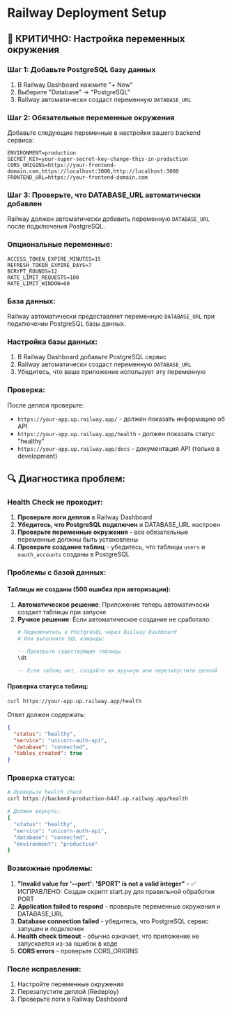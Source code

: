 # Railway Deployment Setup

## 🚨 КРИТИЧНО: Настройка переменных окружения

### Шаг 1: Добавьте PostgreSQL базу данных
1. В Railway Dashboard нажмите "+ New"
2. Выберите "Database" → "PostgreSQL"
3. Railway автоматически создаст переменную `DATABASE_URL`

### Шаг 2: Обязательные переменные окружения

Добавьте следующие переменные в настройки вашего backend сервиса:

```
ENVIRONMENT=production
SECRET_KEY=your-super-secret-key-change-this-in-production
CORS_ORIGINS=https://your-frontend-domain.com,https://localhost:3000,http://localhost:3000
FRONTEND_URL=https://your-frontend-domain.com
```

### Шаг 3: Проверьте, что DATABASE_URL автоматически добавлен
Railway должен автоматически добавить переменную `DATABASE_URL` после подключения PostgreSQL.

### Опциональные переменные:

```
ACCESS_TOKEN_EXPIRE_MINUTES=15
REFRESH_TOKEN_EXPIRE_DAYS=7
BCRYPT_ROUNDS=12
RATE_LIMIT_REQUESTS=100
RATE_LIMIT_WINDOW=60
```

### База данных:

Railway автоматически предоставляет переменную `DATABASE_URL` при подключении PostgreSQL базы данных.

### Настройка базы данных:

1. В Railway Dashboard добавьте PostgreSQL сервис
2. Railway автоматически создаст переменную `DATABASE_URL`
3. Убедитесь, что ваше приложение использует эту переменную

### Проверка:

После деплоя проверьте:
- `https://your-app.up.railway.app/` - должен показать информацию об API
- `https://your-app.up.railway.app/health` - должен показать статус "healthy"
- `https://your-app.up.railway.app/docs` - документация API (только в development)

## 🔍 Диагностика проблем:

### Health Check не проходит:
1. **Проверьте логи деплоя** в Railway Dashboard
2. **Убедитесь, что PostgreSQL подключен** и DATABASE_URL настроен
3. **Проверьте переменные окружения** - все обязательные переменные должны быть установлены
4. **Проверьте создание таблиц** - убедитесь, что таблицы `users` и `oauth_accounts` созданы в PostgreSQL

### Проблемы с базой данных:

#### Таблицы не созданы (500 ошибка при авторизации):
1. **Автоматическое решение**: Приложение теперь автоматически создает таблицы при запуске
2. **Ручное решение**: Если автоматическое создание не сработало:
   ```bash
   # Подключитесь к PostgreSQL через Railway Dashboard
   # Или выполните SQL команды:
   ```
   ```sql
   -- Проверьте существующие таблицы
   \dt
   
   -- Если таблиц нет, создайте их вручную или перезапустите деплой
   ```

#### Проверка статуса таблиц:
```bash
curl https://your-app.up.railway.app/health
```
Ответ должен содержать:
```json
{
  "status": "healthy",
  "service": "unicorn-auth-api",
  "database": "connected",
  "tables_created": true
}
```

### Проверка статуса:
```bash
# Проверьте health check
curl https://backend-production-b447.up.railway.app/health

# Должен вернуть:
{
  "status": "healthy",
  "service": "unicorn-auth-api", 
  "database": "connected",
  "environment": "production"
}
```

### Возможные проблемы:

1. **"Invalid value for '--port': '$PORT' is not a valid integer"** - ✅ ИСПРАВЛЕНО: Создан скрипт start.py для правильной обработки PORT
2. **Application failed to respond** - проверьте переменные окружения и DATABASE_URL
3. **Database connection failed** - убедитесь, что PostgreSQL сервис запущен и подключен
4. **Health check timeout** - обычно означает, что приложение не запускается из-за ошибок в коде
5. **CORS errors** - проверьте CORS_ORIGINS

### После исправления:
1. Настройте переменные окружения
2. Перезапустите деплой (Redeploy)
3. Проверьте логи в Railway Dashboard
